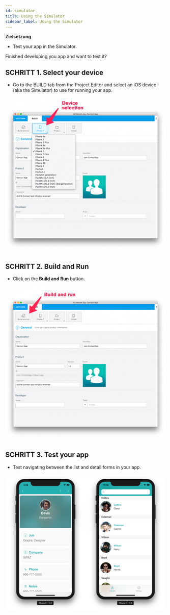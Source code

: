 ```yaml
---
id: simulator
title: Using the Simulator
sidebar_label: Using the Simulator
---
```

<div class = "objectives"> 

**Zielsetzung**

* Test your app in the Simulator.</div> 

Finished developing you app and want to test it?

## SCHRITT 1. Select your device

* Go to the BUILD tab from the Project Editor and select an iOS device (aka the Simulator) to use for running your app.

![Device selection](assets/test-build/device-selection-4D-for-ios.png)

## SCHRITT 2. Build and Run

* Click on the **Build and Run** button.

![Build and Run](assets/test-build/build-and-run-4D-for-iOS.png)

## SCHRITT 3. Test your app

* Test navigating between the list and detail forms in your app.

![Test in Simulator](assets/test-build/simulator-forms-4D-for-iOS.png)